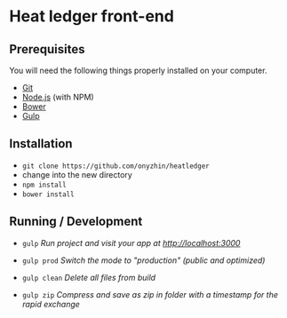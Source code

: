 # Heat ledger front-end

## Prerequisites

You will need the following things properly installed on your computer.

* [Git](http://git-scm.com/)
* [Node.js](http://nodejs.org/) (with NPM)
* [Bower](http://bower.io/)
* [Gulp](http://gulpjs.com/)

## Installation

* `git clone https://github.com/onyzhin/heatledger`
* change into the new directory
* `npm install`
* `bower install`

## Running / Development

* `gulp` _Run project and visit your app at [http://localhost:3000](http://localhost:3000)_

* `gulp prod` _Switch the mode to "production" (public and optimized)_

* `gulp clean` _Delete all files from build_

* `gulp zip` _Compress and save as zip in folder with a timestamp for the rapid exchange_